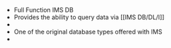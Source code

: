 - Full Function IMS DB
- Provides the ability to query data via [[IMS DB/DL/I]]
-
- One of the original database types offered with IMS
-